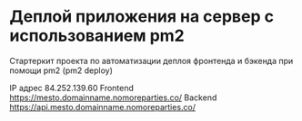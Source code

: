 # Деплой приложения на сервер с использованием pm2

Стартеркит проекта по автоматизации деплоя фронтенда и бэкенда при помощи pm2 (pm2 deploy)

IP адрес 84.252.139.60
Frontend https://mesto.domainname.nomoreparties.co/
Backend https://api.mesto.domainname.nomoreparties.co/
